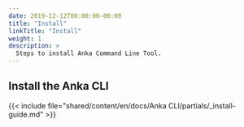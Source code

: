 ```yaml
---
date: 2019-12-12T00:00:00-00:00
title: "Install"
linkTitle: "Install"
weight: 1
description: >
  Steps to install Anka Command Line Tool.
---
```


## Install the Anka CLI
{{< include file="shared/content/en/docs/Anka CLI/partials/_install-guide.md" >}}
